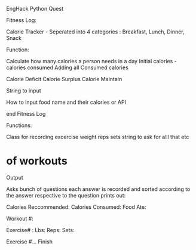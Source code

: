 EngHack Python Quest

Fitness Log:

Calorie Tracker - Seperated into 4 categories : Breakfast, Lunch, Dinner, Snack

Function: 

Calculate how many calories a person needs in a day 
Initial calories - calories consumed 
Adding all Consumed calories 

Calorie Deficit 
Calorie Surplus 
Calorie Maintain

String to input 

How to input food name and their calories or API 

end 
Fitness Log

Functions:

Class for recording excercise weight reps sets
string to ask for alll that etc

# of workouts 
Output

Asks bunch of questions each answer is recorded and sorted according to the answer respective to the question 
prints out:

Calories Reccommended: 
Calories Consumed:
Food Ate:

Workout #:

Exercise# :
Lbs:
Reps:
Sets:

Exercise #...
Finish
